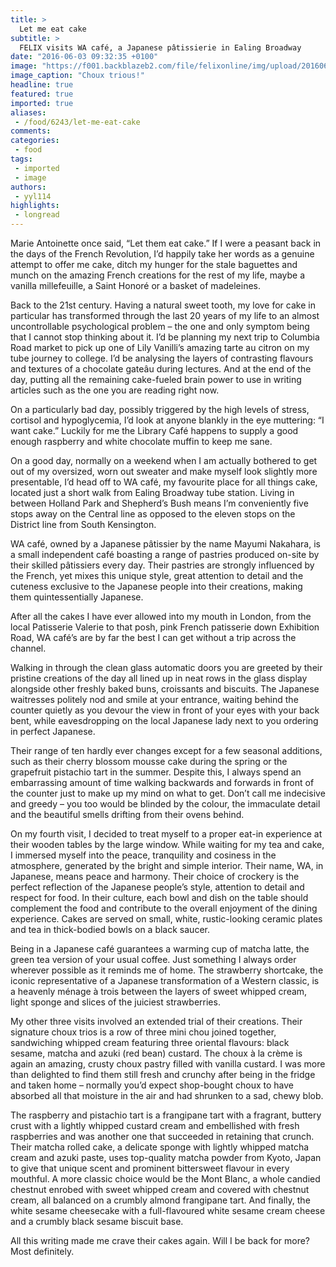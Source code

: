 ```yaml
---
title: >
  Let me eat cake
subtitle: >
  FELIX visits WA café, a Japanese pâtissierie in Ealing Broadway
date: "2016-06-03 09:32:35 +0100"
image: "https://f001.backblazeb2.com/file/felixonline/img/upload/201606031131-felix-IMG_2262.jpg"
image_caption: "Choux trious!"
headline: true
featured: true
imported: true
aliases:
 - /food/6243/let-me-eat-cake
comments:
categories:
 - food
tags:
 - imported
 - image
authors:
 - yyl114
highlights:
 - longread
---
```


Marie Antoinette once said, “Let them eat cake.” If I were a peasant back in the days of the French Revolution, I’d happily take her words as a genuine attempt to offer me cake, ditch my hunger for the stale baguettes and munch on the amazing French creations for the rest of my life, maybe a vanilla millefeuille, a Saint Honoré or a basket of madeleines.

Back to the 21st century. Having a natural sweet tooth, my love for cake in particular has transformed through the last 20 years of my life to an almost uncontrollable psychological problem – the one and only symptom being that I cannot stop thinking about it. I’d be planning my next trip to Columbia Road market to pick up one of Lily Vanilli’s amazing tarte au citron on my tube journey to college. I’d be analysing the layers of contrasting flavours and textures of a chocolate gateâu during lectures. And at the end of the day, putting all the remaining cake-fueled brain power to use in writing articles such as the one you are reading right now.

On a particularly bad day, possibly triggered by the high levels of stress, cortisol and hypoglycemia, I’d look at anyone blankly in the eye muttering: “I want cake.” Luckily for me the Library Café happens to supply a good enough raspberry and white chocolate muffin to keep me sane.

On a good day, normally on a weekend when I am actually bothered to get out of my oversized, worn out sweater and make myself look slightly more presentable, I’d head off to WA café, my favourite place for all things cake, located just a short walk from Ealing Broadway tube station. Living in between Holland Park and Shepherd’s Bush means I’m conveniently five stops away on the Central line as opposed to the eleven stops on the District line from South Kensington.

WA café, owned by a Japanese pâtissier by the name Mayumi Nakahara, is a small independent café boasting a range of pastries produced on-site by their skilled pâtissiers every day. Their pastries are strongly influenced by the French, yet mixes this unique style, great attention to detail and the cuteness exclusive to the Japanese people into their creations, making them quintessentially Japanese.

After all the cakes I have ever allowed into my mouth in London, from the local Patisserie Valerie to that posh, pink French patisserie down Exhibition Road, WA café’s are by far the best I can get without a trip across the channel.

Walking in through the clean glass automatic doors you are greeted by their pristine creations of the day all lined up in neat rows in the glass display alongside other freshly baked buns, croissants and biscuits. The Japanese waitresses politely nod and smile at your entrance, waiting behind the counter quietly as you devour the view in front of your eyes with your back bent, while eavesdropping on the local Japanese lady next to you ordering in perfect Japanese.

Their range of ten hardly ever changes except for a few seasonal additions, such as their cherry blossom mousse cake during the spring or the grapefruit pistachio tart in the summer. Despite this, I always spend an embarrassing amount of time walking backwards and forwards in front of the counter just to make up my mind on what to get. Don’t call me indecisive and greedy – you too would be blinded by the colour, the immaculate detail and the beautiful smells drifting from their ovens behind.

On my fourth visit, I decided to treat myself to a proper eat-in experience at their wooden tables by the large window. While waiting for my tea and cake, I immersed myself into the peace, tranquility and cosiness in the atmosphere, generated by the bright and simple interior. Their name, WA,  in Japanese, means peace and harmony. Their choice of crockery is the perfect reflection of the Japanese people’s style, attention to detail and respect for food. In their culture, each bowl and dish on the table should complement the food and contribute to the overall enjoyment of the dining experience. Cakes are served on small, white, rustic-looking ceramic plates and tea in thick-bodied bowls on a black saucer.

Being in a Japanese café guarantees a warming cup of matcha latte, the green tea version of your usual coffee. Just something I always order wherever possible as it reminds me of home. The strawberry shortcake, the iconic representative of a Japanese transformation of a Western classic, is a heavenly ménage à trois between the layers of sweet whipped cream, light sponge and slices of the juiciest strawberries.

My other three visits involved an extended trial of their creations. Their signature choux trios is a row of three mini chou joined together, sandwiching whipped cream featuring three oriental flavours: black sesame, matcha and azuki (red bean) custard. The choux à la crème is again an amazing, crusty choux pastry filled with vanilla custard. I was more than delighted to find them still fresh and crunchy after being in the fridge and taken home – normally you’d expect shop-bought choux to have absorbed all that moisture in the air and had shrunken to a sad, chewy blob.

The raspberry and pistachio tart is a frangipane tart with a fragrant, buttery crust with a lightly whipped custard cream and embellished with fresh raspberries and was another one that succeeded in retaining that crunch. Their matcha rolled cake, a delicate sponge with lightly whipped matcha cream and azuki paste, uses top-quality matcha powder from Kyoto, Japan to give that unique scent and prominent bittersweet flavour in every mouthful. A more classic choice would be the Mont Blanc, a whole candied chestnut enrobed with sweet whipped cream and covered with chestnut cream, all balanced on a crumbly almond frangipane tart.  And finally, the white sesame cheesecake with a full-flavoured white sesame cream cheese and a crumbly black sesame biscuit base.

All this writing made me crave their cakes again. Will I be back for more? Most definitely.
